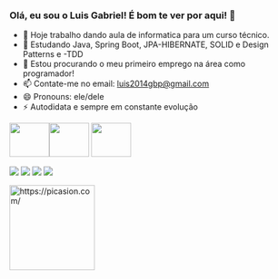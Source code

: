 ### Olá, eu sou o Luis Gabriel!  É bom te ver por aqui! 👋

- 🔭 Hoje trabalho dando aula de informatica para um curso técnico.
- 🌱 Estudando Java, Spring Boot, JPA-HIBERNATE, SOLID e Design Patterns e -TDD
- 🤔 Estou procurando o meu primeiro emprego na área como programador!
- 📫 Contate-me no email: luis2014gbp@gmail.com
- 😄 Pronouns: ele/dele
- ⚡ Autodidata e sempre em constante evolução

<img height ="60" width ="70" src='https://cdn.jsdelivr.net/gh/devicons/devicon/icons/java/java-plain-wordmark.svg'><img height ="60" width ="70" src="https://cdn.jsdelivr.net/gh/devicons/devicon/icons/spring/spring-original-wordmark.svg" />
<img height ="60" width ="70" src="https://cdn.jsdelivr.net/gh/devicons/devicon/icons/mysql/mysql-original-wordmark.svg" />
          
  <a href="https://www.instagram.com/luisgabriel_bernardi/" target="_blank"><img src="https://img.shields.io/badge/-Instagram-%23E4405F?style=for-the-badge&logo=instagram&logoColor=white" target="_blank"></a>
 <a href="https://discord.gg/Luis-Gabriel#6985" target="_blank"><img src="https://img.shields.io/badge/Discord-7289DA?style=for-the-badge&logo=discord&logoColor=white" target="_blank"></a> 
  <a href = "mailto:luis2014gbp@gmail.com"><img src="https://img.shields.io/badge/-Gmail-%23333?style=for-the-badge&logo=gmail&logoColor=white" target="_blank"></a>
  <a href="https://www.linkedin.com/in/luis-gabriel-bernardi-pedrozo-964644222/" target="_blank"><img src="https://img.shields.io/badge/-LinkedIn-%230077B5?style=for-the-badge&logo=linkedin&logoColor=white" target="_blank"></a> 
</div>
<a href="https://picasion.com/"><img src="https://i.picasion.com/pic92/e1915637574b387906f693bf61b8f44f.gif" width="150" height="150" border="0" alt="https://picasion.com/" /></a><br /><a href="https://picasion.com/">
